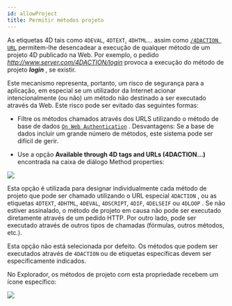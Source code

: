 ```yaml
---
id: allowProject
title: Permitir métodos projeto
---
```


  
As etiquetas 4D tais como `4DEVAL`, `4DTEXT`, `4DHTML`... assim como [`/4DACTION URL`](httpRequests.md#/4daction) permitem-lhe desencadear a execução de qualquer método de um projeto 4D publicado na Web. Por exemplo, o pedido *http://www.server.com/4DACTION/login* provoca a execução do método de projeto ***login*** , se existir.

Este mecanismo representa, portanto, um risco de segurança para a aplicação, em especial se um utilizador da Internet acionar intencionalmente (ou não) um método não destinado a ser executado através da Web. Este risco pode ser evitado das seguintes formas:

*   Filtre os métodos chamados através dos URLS utilizando o método de base de dados [`On Web Authentication`](authentication.md#on-web-authentication) . Desvantagens: Se a base de dados incluir um grande número de métodos, este sistema pode ser difícil de gerir.

*   Use a opção **Available through 4D tags and URLs (4DACTION...)** encontrada na caixa de diálogo Method properties:

![](../assets/pt/WebServer/methodProperties.png)

Esta opção é utilizada para designar individualmente cada método de projeto que pode ser chamado utilizando o URL especial `4DACTION` , ou as etiquetas `4DTEXT`, `4DHTML`, `4DEVAL`, `4DSCRIPT`, `4DIF`, `4DELSEIF` ou `4DLOOP` . Se não estiver assinalado, o método de projeto em causa não pode ser executado diretamente através de um pedido HTTP. Por outro lado, pode ser executado através de outros tipos de chamadas (fórmulas, outros métodos, etc.).

Esta opção não está selecionada por defeito. Os métodos que podem ser executados através de `4DACTION` ou de etiquetas específicas devem ser especificamente indicados.

No Explorador, os métodos de projeto com esta propriedade recebem um ícone específico:

 ![](../assets/pt/WebServer/methodIcon.png)

